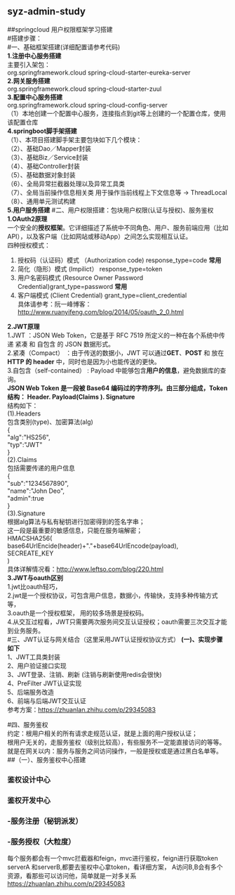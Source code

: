 ## syz-admin-study   
##springcloud 用户权限框架学习搭建     
#搭建步骤：     
#一、基础框架搭建(详细配置请参考代码)     
**1.注册中心服务搭建**    
主要引入架包：   
         <dependency>
              <groupId>org.springframework.cloud</groupId>
              <artifactId>spring-cloud-starter-eureka-server</artifactId>
         </dependency>   
**2.网关服务搭建**    
         <dependency>
			<groupId>org.springframework.cloud</groupId>
			<artifactId>spring-cloud-starter-zuul</artifactId>
		 </dependency>  	
**3.配置中心服务搭建**   
         <dependency>
			<groupId>org.springframework.cloud</groupId>
			<artifactId>spring-cloud-config-server</artifactId>
		 </dependency>    
		 （1）本地创建一个配置中心服务，连接指点到git等上创建的一个配置仓库，使用该配置仓库    
**4.springboot脚手架搭建**    
   （1）、本项目搭建脚手架主要包块如下几个模块：    
   （2）、基础Dao／Mapper封装   
   （3）、基础Biz／Service封装   
   （4）、基础Controller封装   
   （5）、基础数据对象封装   
   （6）、全局异常拦截器处理以及异常工具类   
   （7）、全局当前操作信息相关类 用于操作当前线程上下文信息等 -> ThreadLocal   
   （8）、通用单元测试构建    
**5.用户服务搭建**
#二、用户权限搭建：包块用户权限(认证与授权)、服务鉴权
 **1.OAuth2原理**   
 一个安全的**授权框架**。它详细描述了系统中不同角色、用户、服务前端应用（比如API），以及客户端（比如网站或移动App）之间怎么实现相互认证。  
 四种授权模式：
 1. 授权码（认证码）模式 （Authorization code) response_type=code   **常用**   
 2. 简化（隐形）模式 (Impilict） response_type=token
 3. 用户名密码模式 (Resource Owner Password Credential)grant_type=password  **常用**    
 4. 客户端模式 (Client Credential) grant_type=client_credential   
 具体请参考：阮一峰博客：http://www.ruanyifeng.com/blog/2014/05/oauth_2_0.html  

**2.JWT原理**  
  1.JWT ：JSON Web Token，它是基于 RFC 7519 所定义的一种在各个系统中传递 紧凑 和 自包含 的 JSON 数据形式。   
  2.紧凑（Compact） ：由于传送的数据小，JWT 可以通过**GET**、**POST** 和 放在 **HTTP 的 header** 中，同时也是因为小也能传送的更快。    
  3.自包含（self-contained） : Payload 中能够包含**用户的信息**，避免数据库的查询。   
**JSON Web Token 是一段被 Base64 编码过的字符序列。由三部分组成，Token结构： Header. Payload(Claims ). Signature**  
  结构如下：   
  (1).Headers   
      包含类别(type)、加密算法(alg)    
       {   
       "alg":"HS256",  
       "typ":"JWT"  
       }    
  (2).Claims   
      包括需要传递的用户信息   
      {    
      "sub":"1234567890",   
      "name":"John Deo",   
      "admin":true   
      }   
  (3).Signature   
      根据alg算法与私有秘钥进行加密得到的签名字串；   
      这一段是最重要的敏感信息，只能在服务端解密；  
      HMACSHA256(   
          base64UrlEncide(header)+"."+base64UrlEncode(payload),   
          SECREATE_KEY  
      )   
  具体详解情况看：http://www.leftso.com/blog/220.html    
**3.JWT与oauth区别**    
1.jwt比oauth轻巧，   
2.jwt是一个授权协议，可包含用户信息，数据小，传输快，支持多种传输方式等，  
3.oauth是一个授权框架，  用的较多场景是授权码。     
4.从交互过程看，JWT只需要两次服务间交互认证授权；oauth需要三次交互才能到业务服务。    
#三、JWT认证与网关结合（这里采用JWT认证授权协议方式）
**(一)、实现步骤如下**   
1、JWT工具类封装   
2、用户验证接口实现   
3、JWT登录、注销、刷新 (注销与刷新使用redis会很快)   
4、PreFilter JWT认证实现   
5、后端服务改造   
6、前端与后端JWT交互认证   
参考方案：https://zhuanlan.zhihu.com/p/29345083   

#四、服务鉴权  
约定：根用户相关的所有请求走规范认证，就是上面的用户授权认证；    
      根用户无关的，走服务鉴权（级别比较高），有些服务不一定能直接访问的等等。  
就是在网关以内：服务与服务之间访问操作，一般是授权或是通过黑白名单等。  
##（一）、服务鉴权中心搭建
### 鉴权设计中心
### 鉴权开发中心
### -服务注册（秘钥派发）
### -服务授权（大粒度）    

每个服务都会有一个mvc拦截器和feign，mvc进行鉴权，feign进行获取token 
serverA 和serverB,都要去鉴权中心拿token，看详细方案，  A访问B,B会有多个资源，看那些可以访问他，简单就是一对多关系
https://zhuanlan.zhihu.com/p/29345083   